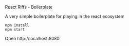 React Riffs - Boilerplate

A very simple boilerplate for playing in the react ecosystem

```
npm install
npm start
```

Open http://localhost:8080
